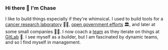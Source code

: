 ### Hi there 👋 I'm Chase

I like to build things especially if they're whimsical. I used to build tools for a [cancer research laboratory](http://www.uky.edu/~mwkilg0/) 👨‍🔬, [open government efforts](http://openlexington.org) 🏛️, and later at some small companies 👨‍💻. I now coach a [team](https://about.gitlab.com/handbook/engineering/development/fulfillment/) as they iterate on things at [GitLab](https://gitlab.com/) 🦊. I see myself as a builder, but I am fascinated by dynamic teams, and so I find myself in management.

<!--
**chaserx/chaserx** is a ✨ _special_ ✨ repository because its `README.md` (this file) appears on your GitHub profile.

Here are some ideas to get you started:

- 🔭 I’m currently working on ...
- 🌱 I’m currently learning ...
- 👯 I’m looking to collaborate on ...
- 🤔 I’m looking for help with ...
- 💬 Ask me about ...
- 📫 How to reach me: ...
- 😄 Pronouns: ...
- ⚡ Fun fact: ...
-->
